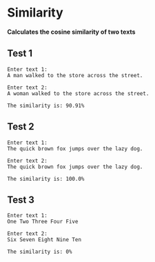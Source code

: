# Similarity

**Calculates the cosine similarity of two texts**

Test 1
--------
```
Enter text 1:
A man walked to the store across the street.

Enter text 2:
A woman walked to the store across the street.

The similarity is: 90.91%
```

Test 2
--------
```
Enter text 1:
The quick brown fox jumps over the lazy dog.

Enter text 2:
The quick brown fox jumps over the lazy dog.

The similarity is: 100.0%
```

Test 3
--------
```
Enter text 1:
One Two Three Four Five

Enter text 2:
Six Seven Eight Nine Ten

The similarity is: 0%
```
